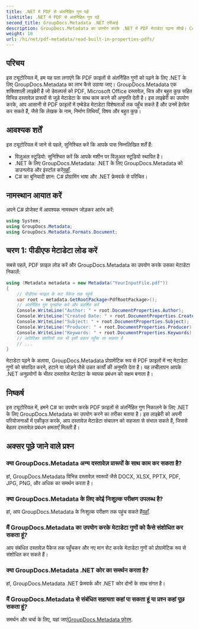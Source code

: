 ```yaml
---
title: .NET में PDF से अंतर्निहित गुण पढ़ें
linktitle: .NET में PDF से अंतर्निहित गुण पढ़ें
second_title: GroupDocs.Metadata .NET एपीआई
description: GroupDocs.Metadata का उपयोग करके .NET में PDF मेटाडेटा पढ़ना सीखें। C# कोड के साथ लेखक के नाम, निर्माण तिथियाँ, विषय और बहुत कुछ एक्सेस करें।
weight: 10
url: /hi/net/pdf-metadata/read-built-in-properties-pdfs/
---
```

## परिचय
इस ट्यूटोरियल में, हम यह पता लगाएंगे कि PDF फ़ाइलों से अंतर्निहित गुणों को पढ़ने के लिए .NET के लिए GroupDocs.Metadata का लाभ कैसे उठाया जाए। GroupDocs.Metadata एक शक्तिशाली लाइब्रेरी है जो डेवलपर्स को PDF, Microsoft Office दस्तावेज़, चित्र और बहुत कुछ सहित विभिन्न दस्तावेज़ प्रारूपों से जुड़े मेटाडेटा के साथ काम करने की अनुमति देती है। इस लाइब्रेरी का उपयोग करके, आप आसानी से PDF फ़ाइलों में एम्बेडेड मेटाडेटा विशेषताओं तक पहुँच सकते हैं और उनमें हेरफेर कर सकते हैं, जैसे कि लेखक के नाम, निर्माण तिथियाँ, विषय और बहुत कुछ।
## आवश्यक शर्तें
इस ट्यूटोरियल में जाने से पहले, सुनिश्चित करें कि आपके पास निम्नलिखित शर्तें हैं:
- विज़ुअल स्टूडियो: सुनिश्चित करें कि आपके मशीन पर विज़ुअल स्टूडियो स्थापित है।
-  .NET के लिए GroupDocs.Metadata: .NET के लिए GroupDocs.Metadata को डाउनलोड और इंस्टॉल करें[यहाँ](https://releases.groupdocs.com/metadata/net/).
- C# का बुनियादी ज्ञान: C# प्रोग्रामिंग भाषा और .NET फ्रेमवर्क से परिचित।

## नामस्थान आयात करें
अपने C# प्रोजेक्ट में आवश्यक नामस्थान जोड़कर आरंभ करें:
```csharp
using System;
using GroupDocs.Metadata;
using GroupDocs.Metadata.Formats.Document;
```
## चरण 1: पीडीएफ मेटाडेटा लोड करें
सबसे पहले, PDF फ़ाइल लोड करें और GroupDocs.Metadata का उपयोग करके उसका मेटाडेटा निकालें:
```csharp
using (Metadata metadata = new Metadata("YourInputFile.pdf"))
{
    // पीडीएफ फाइल के रूट पैकेज तक पहुंचें
    var root = metadata.GetRootPackage<PdfRootPackage>();
    // अंतर्निहित गुण पुनर्प्राप्त करें और प्रदर्शित करें
    Console.WriteLine("Author: " + root.DocumentProperties.Author);
    Console.WriteLine("Created Date: " + root.DocumentProperties.CreatedDate);
    Console.WriteLine("Subject: " + root.DocumentProperties.Subject);
    Console.WriteLine("Producer: " + root.DocumentProperties.Producer);
    Console.WriteLine("Keywords: " + root.DocumentProperties.Keywords);
    // अतिरिक्त संपत्तियों तक भी इसी प्रकार पहुँचा जा सकता है
    // ...
}
```
मेटाडेटा पढ़ने के अलावा, GroupDocs.Metadata प्रोग्रामेटिक रूप से PDF फ़ाइलों में नए मेटाडेटा गुणों को संपादित करने, हटाने या जोड़ने जैसे उन्नत कार्यों की अनुमति देता है। यह लचीलापन आपके .NET अनुप्रयोगों के भीतर दस्तावेज़ मेटाडेटा के व्यापक प्रबंधन को सक्षम बनाता है।
## निष्कर्ष
इस ट्यूटोरियल में, हमने C# का उपयोग करके PDF फ़ाइलों से अंतर्निहित गुण निकालने के लिए .NET के लिए GroupDocs.Metadata का उपयोग करने का तरीका बताया है। इस लाइब्रेरी को अपनी परियोजनाओं में एकीकृत करके, आप दस्तावेज़ मेटाडेटा संचालन को सहजता से संभाल सकते हैं, जिससे बेहतर दस्तावेज़ प्रबंधन क्षमताएँ मिलती हैं।

## अक्सर पूछे जाने वाले प्रश्न
### क्या GroupDocs.Metadata अन्य दस्तावेज़ प्रारूपों के साथ काम कर सकता है?
हां, GroupDocs.Metadata विभिन्न दस्तावेज़ स्वरूपों जैसे DOCX, XLSX, PPTX, PDF, JPG, PNG, और अधिक का समर्थन करता है।
### क्या GroupDocs.Metadata के लिए कोई निःशुल्क परीक्षण उपलब्ध है?
हां, आप GroupDocs.Metadata के निःशुल्क परीक्षण तक पहुंच सकते हैं[यहाँ](https://releases.groupdocs.com/).
### मैं GroupDocs.Metadata का उपयोग करके मेटाडेटा गुणों को कैसे संशोधित कर सकता हूं?
आप संबंधित दस्तावेज़ पैकेज तक पहुँचकर और नए मान सेट करके मेटाडेटा गुणों को प्रोग्रामेटिक रूप से संशोधित कर सकते हैं।
### क्या GroupDocs.Metadata .NET कोर का समर्थन करता है?
हां, GroupDocs.Metadata .NET फ्रेमवर्क और .NET कोर दोनों के साथ संगत है।
### मैं GroupDocs.Metadata से संबंधित सहायता कहां पा सकता हूं या प्रश्न कहां पूछ सकता हूं?
 समर्थन और चर्चा के लिए, यहां जाएं[GroupDocs.Metadata फ़ोरम](https://forum.groupdocs.com/c/metadata/14).
